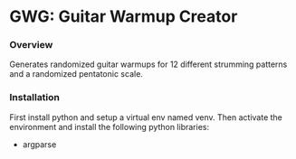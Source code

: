 # GWG: Guitar Warmup Creator
### Overview
Generates randomized guitar warmups for 12 different strumming patterns and a randomized pentatonic scale.

### Installation
First install python and setup a virtual env named venv. Then activate the environment and install the following python libraries:
- argparse